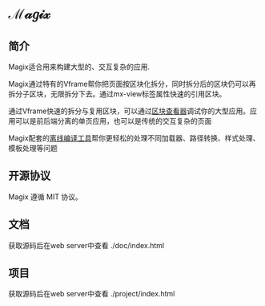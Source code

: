 ﻿# ℳ𝒶𝑔𝒾𝓍

##  简介

Magix适合用来构建大型的、交互复杂的应用.

Magix通过特有的Vframe帮你把页面按区块化拆分，同时拆分后的区块仍可以再拆分子区块，无限拆分下去。通过mx-view标签属性快速的引用区块。

通过Vframe快速的拆分与复用区块，可以通过[区块查看器](https://github.com/thx/magix-inspector)调试你的大型应用。应用可以是前后端分离的单页应用，也可以是传统的交互复杂的页面

Magix配套的[离线编译工具](https://github.com/thx/magix-combine)帮你更轻松的处理不同加载器、路径转换、样式处理、模板处理等问题


## 开源协议
Magix 遵循 MIT 协议。

## 文档
获取源码后在web server中查看 ./doc/index.html

## 项目
获取源码后在web server中查看 ./project/index.html